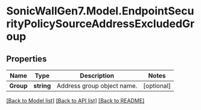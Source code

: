 # SonicWallGen7.Model.EndpointSecurityPolicySourceAddressExcludedGroup

## Properties

Name | Type | Description | Notes
------------ | ------------- | ------------- | -------------
**Group** | **string** | Address group object name. | [optional] 

[[Back to Model list]](../README.md#documentation-for-models) [[Back to API list]](../README.md#documentation-for-api-endpoints) [[Back to README]](../README.md)

